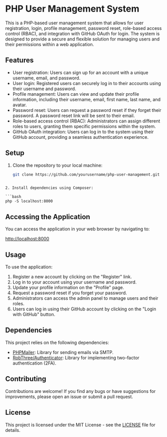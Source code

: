 # PHP User Management System

This is a PHP-based user management system that allows for user registration, login, profile management, password reset, role-based access control (RBAC), and integration with GitHub OAuth for login. The system is designed to provide a secure and flexible solution for managing users and their permissions within a web application.

## Features

- User registration: Users can sign up for an account with a unique username, email, and password.
- User login: Registered users can securely log in to their accounts using their username and password.
- Profile management: Users can view and update their profile information, including their username, email, first name, last name, and avatar.
- Password reset: Users can request a password reset if they forget their password. A password reset link will be sent to their email.
- Role-based access control (RBAC): Administrators can assign different roles to users, granting them specific permissions within the system.
- GitHub OAuth integration: Users can log in to the system using their GitHub account, providing a seamless authentication experience.

## Setup

1. Clone the repository to your local machine:

   ```bash
   git clone https://github.com/yourusername/php-user-management.git
```

2. Install dependencies using Composer:

```bash
php -S localhost:8000
```

## Accessing the Application

You can access the application in your web browser by navigating to:

[http://localhost:8000](http://localhost:8000)

## Usage

To use the application:

1. Register a new account by clicking on the "Register" link.
2. Log in to your account using your username and password.
3. Update your profile information on the "Profile" page.
4. Request a password reset if you forget your password.
5. Administrators can access the admin panel to manage users and their roles.
6. Users can log in using their GitHub account by clicking on the "Login with GitHub" button.

## Dependencies

This project relies on the following dependencies:

- [PHPMailer](https://github.com/PHPMailer/PHPMailer): Library for sending emails via SMTP.
- [RobThree/Authenticator](https://github.com/RobThree/TwoFactorAuth): Library for implementing two-factor authentication (2FA).

## Contributing

Contributions are welcome! If you find any bugs or have suggestions for improvements, please open an issue or submit a pull request.

## License

This project is licensed under the MIT License - see the [LICENSE](LICENSE) file for details.
